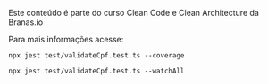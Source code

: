 Este conteúdo é parte do curso Clean Code e Clean Architecture da Branas.io

Para mais informações acesse:



`
    npx jest test/validateCpf.test.ts --coverage
`

`
    npx jest test/validateCpf.test.ts --watchAll
`


